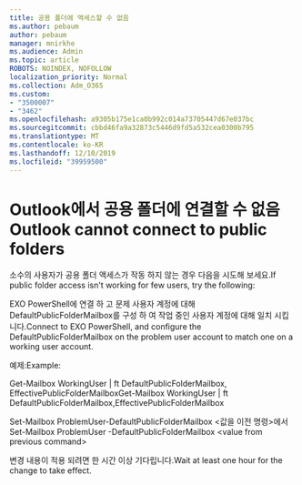 ```yaml
---
title: 공용 폴더에 액세스할 수 없음
ms.author: pebaum
author: pebaum
manager: mnirkhe
ms.audience: Admin
ms.topic: article
ROBOTS: NOINDEX, NOFOLLOW
localization_priority: Normal
ms.collection: Adm_O365
ms.custom:
- "3500007"
- "3462"
ms.openlocfilehash: a9305b175e1ca0b992c014a73705447d67e037bc
ms.sourcegitcommit: cbbd46fa9a32873c5446d9fd5a532cea0300b795
ms.translationtype: MT
ms.contentlocale: ko-KR
ms.lasthandoff: 12/10/2019
ms.locfileid: "39959500"
---
```

# <a name="outlook-cannot-connect-to-public-folders"></a><span data-ttu-id="38400-102">Outlook에서 공용 폴더에 연결할 수 없음</span><span class="sxs-lookup"><span data-stu-id="38400-102">Outlook cannot connect to public folders</span></span>

<span data-ttu-id="38400-103">소수의 사용자가 공용 폴더 액세스가 작동 하지 않는 경우 다음을 시도해 보세요.</span><span class="sxs-lookup"><span data-stu-id="38400-103">If public folder access isn't working for few users, try the following:</span></span>

<span data-ttu-id="38400-104">EXO PowerShell에 연결 하 고 문제 사용자 계정에 대해 DefaultPublicFolderMailbox를 구성 하 여 작업 중인 사용자 계정에 대해 일치 시킵니다.</span><span class="sxs-lookup"><span data-stu-id="38400-104">Connect to EXO PowerShell, and configure the DefaultPublicFolderMailbox on the problem user account to match one on a working user account.</span></span>

<span data-ttu-id="38400-105">예제:</span><span class="sxs-lookup"><span data-stu-id="38400-105">Example:</span></span>

<span data-ttu-id="38400-106">Get-Mailbox WorkingUser | ft DefaultPublicFolderMailbox, EffectivePublicFolderMailbox</span><span class="sxs-lookup"><span data-stu-id="38400-106">Get-Mailbox WorkingUser | ft DefaultPublicFolderMailbox,EffectivePublicFolderMailbox</span></span>

<span data-ttu-id="38400-107">Set-Mailbox ProblemUser-DefaultPublicFolderMailbox \<값을 이전 명령>에서</span><span class="sxs-lookup"><span data-stu-id="38400-107">Set-Mailbox ProblemUser -DefaultPublicFolderMailbox \<value from previous command></span></span>

<span data-ttu-id="38400-108">변경 내용이 적용 되려면 한 시간 이상 기다립니다.</span><span class="sxs-lookup"><span data-stu-id="38400-108">Wait at least one hour for the change to take effect.</span></span>